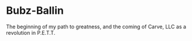 # Bubz-Ballin
The beginning of my path to greatness, and the coming of Carve, LLC as a revolution in P.E.T.T.
